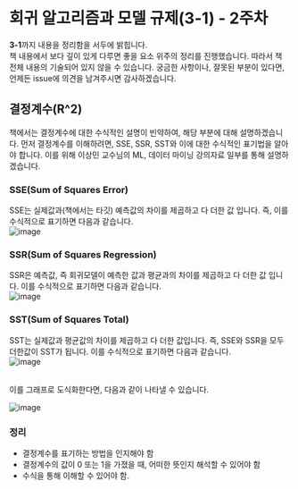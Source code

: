 # 회귀 알고리즘과 모델 규제(3-1) - 2주차

**3-1**까지 내용을 정리함을 서두에 밝힙니다.<br>
책 내용에서 보다 깊이 있게 다루면 좋을 요소 위주의 정리를 진행했습니다. 따라서 책 전체 내용의 기술되어 있지 않을 수 있습니다. 궁금한 사항이나, 잘못된 부분이 있다면, 언제든 issue에 의견을 남겨주시면 감사하겠습니다.

## 결정계수(R^2)
책에서는 결정계수에 대한 수식적인 설명이 빈약하여, 해당 부분에 대해 설명하겠습니다. 먼저 결정계수를 이해하려면, SSE, SSR, SST와 이에 대한 수식적인 표기법을 알아야 합니다. 이를 위해 이상민 교수님의 ML, 데이터 마이닝 강의자료 일부를 통해 설명하겠습니다.
<br>

### SSE(Sum of Squares Error)
SSE는 실제값과(책에서는 타깃) 예측값의 차이를 제곱하고 다 더한 값 입니다. 즉, 이를 수식적으로 표기하면 다음과 같습니다.<br>
![image](https://github.com/kw-chi-community/CHIC_24_machine-learning-study/assets/48356954/9818dcc8-48bd-4c1e-a0be-a74a380bffcc)

### SSR(Sum of Squares Regression)
SSR은 예측값, 즉 회귀모델이 예측한 값과 평균과의 차이를 제곱하고 다 더한 값 입니다. 이를 수식적으로 표기하면 다음과 같습니다.<br>
![image](https://github.com/kw-chi-community/CHIC_24_machine-learning-study/assets/48356954/4fa740a8-4128-4604-bc1c-d06fd25b8076)

### SST(Sum of Squares Total)
SST는 실제값과 평균값의 차이를 제곱하고 다 더한 값입니다. 즉, SSE와 SSR을 모두 더한값이 SST가 됩니다. 이를 수식적으로 표기하면 다음과 같습니다. <br>
![image](https://github.com/kw-chi-community/CHIC_24_machine-learning-study/assets/48356954/87cf7890-641b-4d1a-85f4-e0a4033f2091)

<br>
이를 그래프로 도식화한다면, 다음과 같이 나타낼 수 있습니다.
<br>

![image](https://github.com/YunSeoHwan/My-own-study-repository/assets/48356954/9b8fae48-ea7a-4d23-a151-c6e178ada84b)


### 정리
- 결정계수를 표기하는 방법을 인지해야 함
- 결정계수의 값이 0 또는 1을 가졌을 때, 어떠한 뜻인지 해석할 수 있어야 함
- 수식을 통해 이해할 수 있어야 함.
